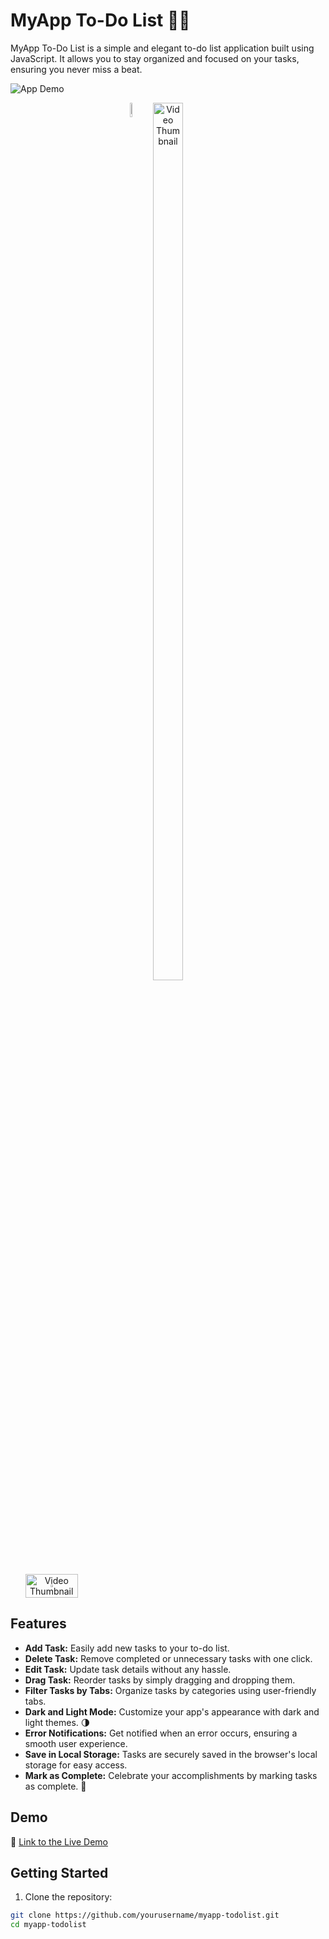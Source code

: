 # MyApp To-Do List 📝✨

MyApp To-Do List is a simple and elegant to-do list application built using JavaScript. It allows you to stay organized and focused on your tasks, ensuring you never miss a beat.

![App Demo](screenshots/app-demo.gif)

<p align="center">
  <a href="https://youtu.be/iYdReiozsCw" target="_blank"  style="position: relative; display: inline-block;">
    <img src="http://img.youtube.com/vi/iYdReiozsCw/0.jpg" alt="Video Thumbnail" style="width:60%; max-width:600px; position: relative;">
    <img src="https://img.icons8.com/ios-glyphs/90/000000/play-button-circled.png" alt="Play Button" style="position: absolute; top:0; left: 0;  width: 10%; max-width: 60px;">
  </a>
</p>

<div align="center" style="display: flex; justify-content: center; align-items: center; position: relative; width: fit-content;">
  <a href="https://youtu.be/iYdReiozsCw" target="_blank" style="display: flex; justify-content: center; align-items: center;">
    <img src="http://img.youtube.com/vi/iYdReiozsCw/0.jpg" alt="Video Thumbnail" style="width:80%; max-width:600px;">
    <img src="https://img.icons8.com/ios-glyphs/90/000000/play-button-circled.png" alt="Play Button" style="position: absolute; width: 10%; max-width: 60px;">
  </a>
</div>

## Features

- **Add Task:** Easily add new tasks to your to-do list.
- **Delete Task:** Remove completed or unnecessary tasks with one click.
- **Edit Task:** Update task details without any hassle.
- **Drag Task:** Reorder tasks by simply dragging and dropping them.
- **Filter Tasks by Tabs:** Organize tasks by categories using user-friendly tabs.
- **Dark and Light Mode:** Customize your app's appearance with dark and light themes. 🌗
- **Error Notifications:** Get notified when an error occurs, ensuring a smooth user experience.
- **Save in Local Storage:** Tasks are securely saved in the browser's local storage for easy access.
- **Mark as Complete:** Celebrate your accomplishments by marking tasks as complete. 🎉

## Demo

🔗 [Link to the Live Demo](https://mo-76.github.io/todo-list-app-js/)

## Getting Started

1. Clone the repository:

```bash
git clone https://github.com/yourusername/myapp-todolist.git
cd myapp-todolist
